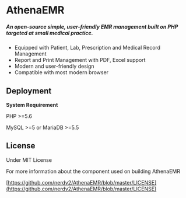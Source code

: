 # AthenaEMR

##### An open-source simple, user-friendly EMR management built on PHP targeted at small medical practice.

- Equipped with Patient, Lab, Prescription and Medical Record Management
- Report and Print Management with PDF, Excel support
- Modern and user-friendly design
- Compatible with most modern browser

## Deployment

**System Requirement**

PHP >=5.6

MySQL >=5 or MariaDB >=5.5



## License

Under MIT License

For more information about the component used on building AthenaEMR

[https://github.com/nerdv2/AthenaEMR/blob/master/LICENSE](https://github.com/nerdv2/AthenaEMR/blob/master/LICENSE)


